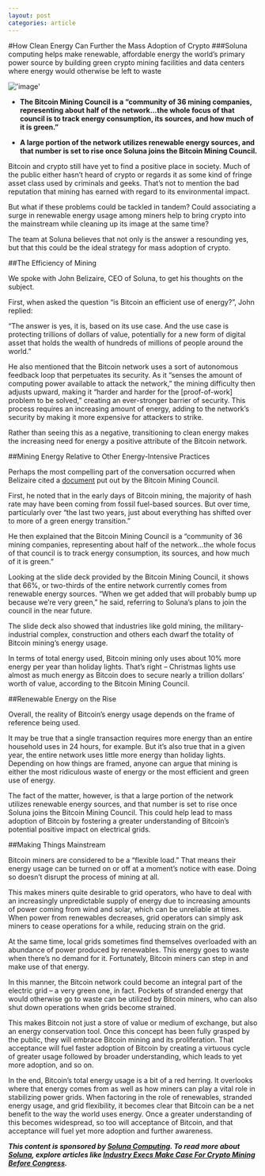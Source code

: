 ```yaml
---
layout: post
categories: article
---
```


#How Clean Energy Can Further the Mass Adoption of Crypto
###Soluna computing helps make renewable, affordable energy the world’s primary power source by building green crypto mining facilities and data centers where energy would otherwise be left to waste

!['image'](../../../assets/images/posts/img10.webp)

- **The Bitcoin Mining Council is a “community of 36 mining companies, representing about half of the network…the whole focus of that council is to track energy consumption, its sources, and how much of it is green.”**
  

- **A large portion of the network utilizes renewable energy sources, and that number is set to rise once Soluna joins the Bitcoin Mining Council.**

Bitcoin and crypto still have yet to find a positive place in society. Much of the public either hasn’t heard of crypto or regards it as some kind of fringe asset class used by criminals and geeks. That’s not to mention the bad reputation that mining has earned with regard to its environmental impact.

But what if these problems could be tackled in tandem? Could associating a surge in renewable energy usage among miners help to bring crypto into the mainstream while cleaning up its image at the same time?

The team at Soluna believes that not only is the answer a resounding yes, but that this could be the ideal strategy for mass adoption of crypto.

##The Efficiency of Mining

We spoke with John Belizaire, CEO of Soluna, to get his thoughts on the subject.

First, when asked the question “is Bitcoin an efficient use of energy?”, John replied:

“The answer is yes, it is, based on its use case. And the use case is protecting trillions of dollars of value, potentially for a new form of digital asset that holds the wealth of hundreds of millions of people around the world.”

He also mentioned that the Bitcoin network uses a sort of autonomous feedback loop that perpetuates its security. As it “senses the amount of computing power available to attack the network,” the mining difficulty then adjusts upward, making it “harder and harder for the [proof-of-work] problem to be solved,” creating an ever-stronger barrier of security. This process requires an increasing amount of energy, adding to the network’s security by making it more expensive for attackers to strike.

Rather than seeing this as a negative, transitioning to clean energy makes the increasing need for energy a positive attribute of the Bitcoin network.

##Mining Energy Relative to Other Energy-Intensive Practices

Perhaps the most compelling part of the conversation occurred when Belizaire cited a [document](https://bitcoinminingcouncil.com/wp-content/uploads/2021/07/2021.07.01-BMC-Q2-2021-Materials.pdf) put out by the Bitcoin Mining Council.

First, he noted that in the early days of Bitcoin mining, the majority of hash rate may have been coming from fossil fuel-based sources. But over time, particularly over “the last two years, just about everything has shifted over to more of a green energy transition.”

He then explained that the Bitcoin Mining Council is a “community of 36 mining companies, representing about half of the network…the whole focus of that council is to track energy consumption, its sources, and how much of it is green.”

Looking at the slide deck provided by the Bitcoin Mining Council, it shows that 66%, or two-thirds of the entire network currently comes from renewable energy sources. “When we get added that will probably bump up because we’re very green,” he said, referring to Soluna’s plans to join the council in the near future.

The slide deck also showed that industries like gold mining, the military-industrial complex, construction and others each dwarf the totality of Bitcoin mining’s energy usage.

In terms of total energy used, Bitcoin mining only uses about 10% more energy per year than holiday lights. That’s right – Christmas lights use almost as much energy as Bitcoin does to secure nearly a trillion dollars’ worth of value, according to the Bitcoin Mining Council.

##Renewable Energy on the Rise

Overall, the reality of Bitcoin’s energy usage depends on the frame of reference being used.

It may be true that a single transaction requires more energy than an entire household uses in 24 hours, for example. But it’s also true that in a given year, the entire network uses little more energy than holiday lights. Depending on how things are framed, anyone can argue that mining is either the most ridiculous waste of energy or the most efficient and green use of energy.

The fact of the matter, however, is that a large portion of the network utilizes renewable energy sources, and that number is set to rise once Soluna joins the Bitcoin Mining Council. This could help lead to mass adoption of Bitcoin by fostering a greater understanding of Bitcoin’s potential positive impact on electrical grids.

##Making Things Mainstream

Bitcoin miners are considered to be a “flexible load.” That means their energy usage can be turned on or off at a moment’s notice with ease. Doing so doesn’t disrupt the process of mining at all.

This makes miners quite desirable to grid operators, who have to deal with an increasingly unpredictable supply of energy due to increasing amounts of power coming from wind and solar, which can be unreliable at times. When power from renewables decreases, grid operators can simply ask miners to cease operations for a while, reducing strain on the grid. 

At the same time, local grids sometimes find themselves overloaded with an abundance of power produced by renewables. This energy goes to waste when there’s no demand for it. Fortunately, Bitcoin miners can step in and make use of that energy. 

In this manner, the Bitcoin network could become an integral part of the electric grid – a very green one, in fact. Pockets of stranded energy that would otherwise go to waste can be utilized by Bitcoin miners, who can also shut down operations when grids become strained.

This makes Bitcoin not just a store of value or medium of exchange, but also an energy conservation tool. Once this concept has been fully grasped by the public, they will embrace Bitcoin mining and its proliferation. That acceptance will fuel faster adoption of Bitcoin by creating a virtuous cycle of greater usage followed by broader understanding, which leads to yet more adoption, and so on. 

In the end, Bitcoin’s total energy usage is a bit of a red herring. It overlooks where that energy comes from as well as how miners can play a vital role in stabilizing power grids. When factoring in the role of renewables, stranded energy usage, and grid flexibility, it becomes clear that Bitcoin can be a net benefit to the way the world uses energy. Once a greater understanding of this becomes widespread, so too will acceptance of Bitcoin, and that acceptance will fuel yet more adoption and further awareness. 

***This content is sponsored by [Soluna Computing](https://www.solunacomputing.com/). To read more about [Soluna](https://www.solunacomputing.com/), explore articles like [Industry Execs Make Case For Crypto Mining Before Congress](https://blockworks.co/crypto-miners-go-to-congress/).***